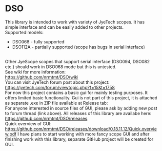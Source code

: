 # DSO
This library is intended to work with variety of JyeTech scopes. It has simple interface and can be easily added to other projects.<br> 
Supported models:<br>
- DSO068 - fully supported<br>
- DSO112A - partially supported (scope has bugs in serial interface)</br><br>

Other JyeScope scopes that support serial interface (DSO094, DSO082 etc.) should work in DSO068 mode but this is untested.<br>
See wiki for more information: <br>
https://github.com/nrmtmt/DSO/wiki <br>
You can visit JyeTech forum post about this project:<br>
https://jyetech.com/forum/viewtopic.php?f=15&t=1758<br>
For now this project contains a basic gui for mainly testing purposes. It offers limited basic functionality. Gui is not part of this project, it is attached as separate .exe in ZIP file available at Release tab:<br> For anyone interested in source files of GUI, please ask by adding new post to forum thread (link above).
All releases of this library are availabe here:
https://github.com/nrmtmt/DSO/releases<br>
Quick overview of GUI:
https://github.com/nrmtmt/DSO/releases/download/0.18.11.12/Quick.overview.pdf
I have plans to start working with more fancy scope GUI and after finishing work with this library, separate GitHub project will be created for GUI.
